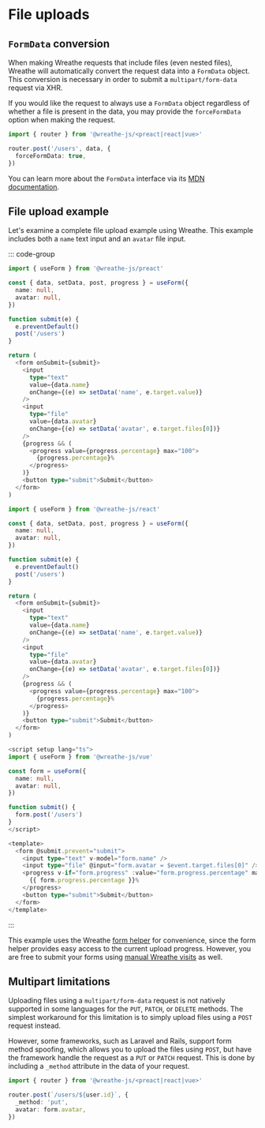 # File uploads

## `FormData` conversion

When making Wreathe requests that include files (even nested files), Wreathe will automatically convert the request data into a `FormData` object. This conversion is necessary in order to submit a `multipart/form-data` request via XHR.

If you would like the request to always use a `FormData` object regardless of whether a file is present in the data, you may provide the `forceFormData` option when making the request.

```ts
import { router } from '@wreathe-js/<preact|react|vue>'

router.post('/users', data, {
  forceFormData: true,
})
```

You can learn more about the `FormData` interface via its [MDN documentation](https://developer.mozilla.org/en-US/docs/Web/API/FormData).

## File upload example

Let's examine a complete file upload example using Wreathe. This example includes both a `name` text input and an `avatar` file input.

::: code-group

```ts [Preact]
import { useForm } from '@wreathe-js/preact'

const { data, setData, post, progress } = useForm({
  name: null,
  avatar: null,
})

function submit(e) {
  e.preventDefault()
  post('/users')
}

return (
  <form onSubmit={submit}>
    <input
      type="text"
      value={data.name}
      onChange={(e) => setData('name', e.target.value)}
    />
    <input
      type="file"
      value={data.avatar}
      onChange={(e) => setData('avatar', e.target.files[0])}
    />
    {progress && (
      <progress value={progress.percentage} max="100">
        {progress.percentage}%
      </progress>
    )}
    <button type="submit">Submit</button>
  </form>
)
```

```ts [React]
import { useForm } from '@wreathe-js/react'

const { data, setData, post, progress } = useForm({
  name: null,
  avatar: null,
})

function submit(e) {
  e.preventDefault()
  post('/users')
}

return (
  <form onSubmit={submit}>
    <input
      type="text"
      value={data.name}
      onChange={(e) => setData('name', e.target.value)}
    />
    <input
      type="file"
      value={data.avatar}
      onChange={(e) => setData('avatar', e.target.files[0])}
    />
    {progress && (
      <progress value={progress.percentage} max="100">
        {progress.percentage}%
      </progress>
    )}
    <button type="submit">Submit</button>
  </form>
)
```

```ts [Vue]
<script setup lang="ts">
import { useForm } from '@wreathe-js/vue'

const form = useForm({
  name: null,
  avatar: null,
})

function submit() {
  form.post('/users')
}
</script>

<template>
  <form @submit.prevent="submit">
    <input type="text" v-model="form.name" />
    <input type="file" @input="form.avatar = $event.target.files[0]" />
    <progress v-if="form.progress" :value="form.progress.percentage" max="100">
      {{ form.progress.percentage }}%
    </progress>
    <button type="submit">Submit</button>
  </form>
</template>
```

:::

This example uses the Wreathe [form helper](/guide/basic-usage/forms#form-helper) for convenience, since the form helper provides easy access to the current upload progress. However, you are free to submit your forms using [manual Wreathe visits](/guide/basic-usage/manual-visits) as well.

## Multipart limitations

Uploading files using a `multipart/form-data` request is not natively supported in some languages for the `PUT`, `PATCH`, or `DELETE` methods. The simplest workaround for this limitation is to simply upload files using a `POST` request instead.

However, some frameworks, such as Laravel and Rails, support form method spoofing, which allows you to upload the files using `POST`, but have the framework handle the request as a `PUT` or `PATCH` request. This is done by including a `_method` attribute in the data of your request.

```ts
import { router } from '@wreathe-js/<preact|react|vue>'

router.post(`/users/${user.id}`, {
  _method: 'put',
  avatar: form.avatar,
})
```
